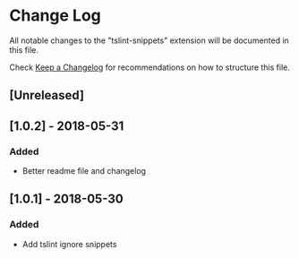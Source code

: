 # Change Log
All notable changes to the "tslint-snippets" extension will be documented in this file.

Check [Keep a Changelog](http://keepachangelog.com/) for recommendations on how to structure this file.

## [Unreleased]
<!-- - Initial release -->

## [1.0.2] - 2018-05-31
### Added
- Better readme file and changelog

## [1.0.1] - 2018-05-30
### Added
- Add tslint ignore snippets